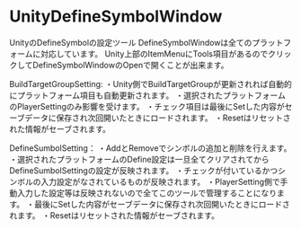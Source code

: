 # UnityDefineSymbolWindow
UnityのDefineSymbolの設定ツール
DefineSymbolWindowは全てのプラットフォームに対応しています。
Unity上部のItemMenuにTools項目があるのでクリックしてDefineSymbolWindowのOpenで開くことが出来ます。

BuildTargetGroupSetting:
・Unity側でBuildTargetGroupが更新されれば自動的にプラットフォーム項目も自動更新されます。
・選択されたプラットフォームのPlayerSettingのみ影響を受けます。
・チェック項目は最後にSetした内容がセーブデータに保存され次回開いたときにロードされます。
・Resetはリセットされた情報がセーブされます。

DefineSumbolSetting：
・AddとRemoveでシンボルの追加と削除を行えます。
・選択されたプラットフォームのDefine設定は一旦全てクリアされてからDefineSumbolSettingの設定が反映されます。
・チェックが付いているかつシンボルの入力設定がなされているものが反映されます。
・PlayerSetting側で手動入力した設定等は反映されないので全てこのツールで管理することになります。
・最後にSetした内容がセーブデータに保存され次回開いたときにロードされます。
・Resetはリセットされた情報がセーブされます。
